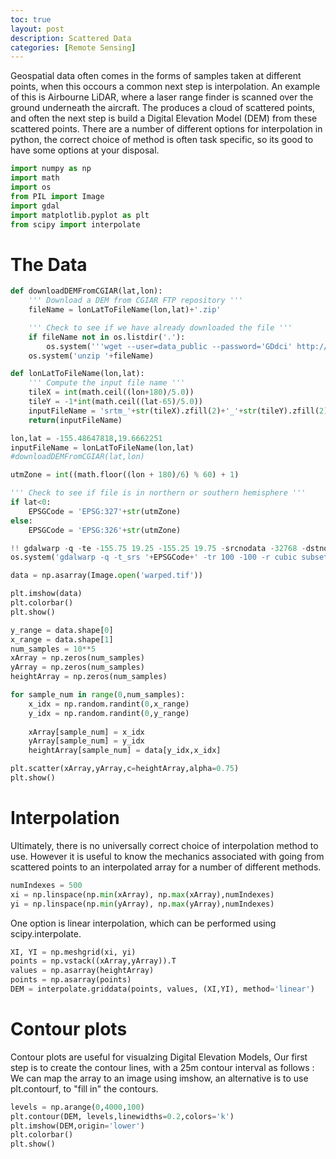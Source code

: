 ```yaml
---
toc: true
layout: post
description: Scattered Data
categories: [Remote Sensing]
---
```


Geospatial data often comes in the forms of samples taken at different points, when this occours a common next step is interpolation. 
An example of this is Airbourne LiDAR, where a laser range finder is scanned over the ground underneath the aircraft. The produces a cloud of scattered points, and often the next step is build a Digital Elevation Model (DEM) from these scattered points.  There are a number of different options for interpolation in python, the correct choice of method is often task specific, so its good to have some options at your disposal.


```python
import numpy as np
import math
import os
from PIL import Image
import gdal
import matplotlib.pyplot as plt
from scipy import interpolate
```


The Data
===============

```python
def downloadDEMFromCGIAR(lat,lon):
    ''' Download a DEM from CGIAR FTP repository '''
    fileName = lonLatToFileName(lon,lat)+'.zip'

    ''' Check to see if we have already downloaded the file '''
    if fileName not in os.listdir('.'):
        os.system('''wget --user=data_public --password='GDdci' http://data.cgiar-csi.org/srtm/tiles/GeoTIFF/'''+fileName)
    os.system('unzip '+fileName)

def lonLatToFileName(lon,lat):
    ''' Compute the input file name '''
    tileX = int(math.ceil((lon+180)/5.0))
    tileY = -1*int(math.ceil((lat-65)/5.0))
    inputFileName = 'srtm_'+str(tileX).zfill(2)+'_'+str(tileY).zfill(2)
    return(inputFileName)

lon,lat = -155.48647818,19.6662251
inputFileName = lonLatToFileName(lon,lat)
#downloadDEMFromCGIAR(lat,lon)

utmZone = int((math.floor((lon + 180)/6) % 60) + 1)

''' Check to see if file is in northern or southern hemisphere '''
if lat<0:
    EPSGCode = 'EPSG:327'+str(utmZone)
else:
    EPSGCode = 'EPSG:326'+str(utmZone)

!! gdalwarp -q -te -155.75 19.25 -155.25 19.75 -srcnodata -32768 -dstnodata 0 srtm_05_09.tif subset.tif
os.system('gdalwarp -q -t_srs '+EPSGCode+' -tr 100 -100 -r cubic subset.tif warped.tif')
```


```python
data = np.asarray(Image.open('warped.tif'))

plt.imshow(data)
plt.colorbar()
plt.show()

y_range = data.shape[0]
x_range = data.shape[1]
num_samples = 10**5
xArray = np.zeros(num_samples)
yArray = np.zeros(num_samples)
heightArray = np.zeros(num_samples)

for sample_num in range(0,num_samples):
    x_idx = np.random.randint(0,x_range)
    y_idx = np.random.randint(0,y_range)
    
    xArray[sample_num] = x_idx
    yArray[sample_num] = y_idx
    heightArray[sample_num] = data[y_idx,x_idx]
```


```python
plt.scatter(xArray,yArray,c=heightArray,alpha=0.75)
plt.show()
```


Interpolation
===============

Ultimately, there is no universally correct choice of interpolation method to use. However it is useful to know the mechanics associated with going from scattered points to an interpolated array for a number of different methods. 


```python
numIndexes = 500
xi = np.linspace(np.min(xArray), np.max(xArray),numIndexes)
yi = np.linspace(np.min(yArray), np.max(yArray),numIndexes)
```

One option is linear interpolation, which can be performed using scipy.interpolate.


```python
XI, YI = np.meshgrid(xi, yi)
points = np.vstack((xArray,yArray)).T
values = np.asarray(heightArray)
points = np.asarray(points)
DEM = interpolate.griddata(points, values, (XI,YI), method='linear')
```

Contour plots
===============

Contour plots are useful for visualzing Digital Elevation Models, Our first step is to create the contour lines, with a 25m contour interval as follows :
We can map the array to an image using imshow, an alternative is to use plt.contourf, to "fill in" the contours.


```python
levels = np.arange(0,4000,100)
plt.contour(DEM, levels,linewidths=0.2,colors='k')
plt.imshow(DEM,origin='lower')
plt.colorbar()
plt.show()
```